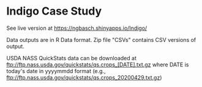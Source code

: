 # Indigo Case Study

See live version at https://ngbasch.shinyapps.io/Indigo/

Data outputs are in R Data format. Zip file "CSVs" contains CSV versions of output.

USDA NASS QuickStats data can be downloaded at ftp://ftp.nass.usda.gov/quickstats/qs.crops_[DATE].txt.gz
where DATE is today's date in yyyymmdd format (e.g., ftp://ftp.nass.usda.gov/quickstats/qs.crops_20200429.txt.gz)
